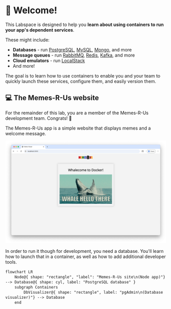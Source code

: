 # 👋 Welcome!

This Labspace is designed to help you **learn about using containers to run your app's dependent services**. 

These might include:

- **Databases** - run [PostgreSQL](https://hub.docker.com/_/postgres), [MySQL](https://hub.docker.com/_/mysql), [Mongo](https://hub.docker.com/_/mongo), and more
- **Message queues** - run [RabbitMQ](https://hub.docker.com/_/rabbitmq), [Redis](https://hub.docker.com/_/redis), [Kafka](https://hub.docker.com/r/apache/kafka), and more
- **Cloud emulators** - run [LocalStack](https://hub.docker.com/r/localstack/localstack)
- And more!

The goal is to learn how to use containers to enable you and your team to quickly launch these services, configure them, and easily version them.



## 💻 The Memes-R-Us website

For the remainder of this lab, you are a member of the Memes-R-Us development team. Congrats! 🎉

The Memes-R-Us app is a simple website that displays memes and a welcome message.

![Memes-R-Us website](/docs/images/memes-r-us.png)

In order to run it though for development, you need a database. You'll learn how to launch that in a container, as well as how to add additional developer tools.

```mermaid
flowchart LR
    Node@{ shape: "rectangle", "label": "Memes-R-Us site\n(Node app)"} --> Database@{ shape: cyl, label: "PostgreSQL database" }
    subgraph Containers
        DbVisualizer@{ shape: "rectangle", label: "pgAdmin\n(Database visualizer)"} --> Database
    end
```
